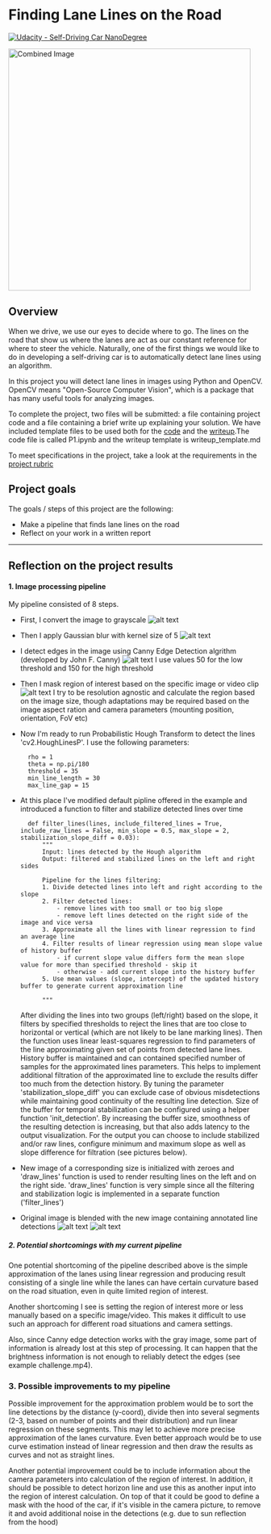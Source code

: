 # **Finding Lane Lines on the Road** 
[![Udacity - Self-Driving Car NanoDegree](https://s3.amazonaws.com/udacity-sdc/github/shield-carnd.svg)](http://www.udacity.com/drive)

<img src="examples/laneLines_thirdPass.jpg" width="480" alt="Combined Image" />

Overview
---

When we drive, we use our eyes to decide where to go.  The lines on the road that show us where the lanes are act as our constant reference for where to steer the vehicle.  Naturally, one of the first things we would like to do in developing a self-driving car is to automatically detect lane lines using an algorithm.

In this project you will detect lane lines in images using Python and OpenCV.  OpenCV means "Open-Source Computer Vision", which is a package that has many useful tools for analyzing images.  

To complete the project, two files will be submitted: a file containing project code and a file containing a brief write up explaining your solution. We have included template files to be used both for the [code](https://github.com/udacity/CarND-LaneLines-P1/blob/master/P1.ipynb) and the [writeup](https://github.com/udacity/CarND-LaneLines-P1/blob/master/writeup_template.md).The code file is called P1.ipynb and the writeup template is writeup_template.md 

To meet specifications in the project, take a look at the requirements in the [project rubric](https://review.udacity.com/#!/rubrics/322/view)

Project goals
---

The goals / steps of this project are the following:
* Make a pipeline that finds lane lines on the road
* Reflect on your work in a written report


[//]: # (Image References)

[image1]: ./examples/gray.jpg "Converted to grayscale"
[image2]: ./examples/blurred.jpg "Blurred"
[image3]: ./examples/edges.jpg "Edges detected"
[image4]: ./examples/region.jpg "Region masked"
[image5]: ./examples/raw_lines.jpg "Example of output result with raw detected lines"
[image6]: ./examples/annotated.jpg "Example of output result with stabilized lines"

---

Reflection on the project results
---

#### 1. Image processing pipeline

My pipeline consisted of 8 steps.

* First, I convert the image to grayscale
![alt text][image1]

* Then I apply Gaussian blur with kernel size of 5
![alt text][image2]

* I detect edges in the image using Canny Edge Detection algrithm (developed by John F. Canny)
	![alt text][image3]
	I use values 50 for the low threshold and 150 for the high threshold

* Then I mask region of interest based on the specific image or video clip
![alt text][image4]
	I try to be resolution agnostic and calculate the region based on the image size, though adaptations may be required based on the image aspect ration and camera parameters (mounting position, orientation, FoV etc)

* Now I'm ready to run Probabilistic Hough Transform to detect the lines 'cv2.HoughLinesP'.
	I use the following parameters:

	    rho = 1
	    theta = np.pi/180
	    threshold = 35
	    min_line_length = 30
	    max_line_gap = 15

* At this place I've modified default pipline offered in the example and introduced a function to filter and stabilize detected lines over time

    	def filter_lines(lines, include_filtered_lines = True, include_raw_lines = False, min_slope = 0.5, max_slope = 2, stabilization_slope_diff = 0.03):
        	"""
	        Input: lines detected by the Hough algorithm
        	Output: filtered and stabilized lines on the left and right sides
    
	        Pipeline for the lines filtering:
        	1. Divide detected lines into left and right according to the slope
	        2. Filter detected lines:
        	    - remove lines with too small or too big slope
	            - remove left lines detected on the right side of the image and vice versa
        	3. Approximate all the lines with linear regression to find an average line
	        4. Filter results of linear regression using mean slope value of history buffer
        	    - if current slope value differs form the mean slope value for more than specified threshold - skip it
	            - otherwise - add current slope into the history buffer
        	5. Use mean values (slope, intercept) of the updated history buffer to generate current approximation line
        
	        """

	After dividing the lines into two groups (left/right) based on the slope, it filters by specified thresholds to reject the lines that are too close to horizontal or vertical (which are not likely to be lane marking lines).
	Then the function uses linear least-squares regression to find parameters of the line approximating given set of points from detected lane lines.
	History buffer is maintained and can contained specified number of samples for the approximated lines parameters.
	This helps to implement additional filtration of the approximated line to exclude the results differ too much from the detection history. By tuning the parameter 'stabilization_slope_diff' you can exclude case of obvious misdetections while maintaining good continuity of the resulting line detection.
	Size of the buffer for temporal stabilization can be configured using a helper function 'init_detection'.
	By increasing the buffer size, smoothness of the resulting detection is increasing, but that also adds latency to the output visualization.
	For the output you can choose to include stabilized and/or raw lines, configure minimum and maximum slope as well as slope difference for filtration (see pictures below).

* New image of a corresponding size is initialized with zeroes and 'draw_lines' function is used to render resulting lines on the left and on the right side.
'draw_lines' function is very simple since all the filtering and stabilization logic is implemented in a separate function ('filter_lines')

* Original image is blended with the new image containing annotated line detections
![alt text][image5]
![alt text][image6]


##### 2. Potential shortcomings with my current pipeline


One potential shortcoming of the pipeline described above is the simple approximation of the lanes using linear regression and producing result consisting of a single line while the lanes can have certain curvature based on the road situation, even in quite limited region of interest.

Another shortcoming I see is setting the region of interest more or less manually based on a specific image/video.
This makes it difficult to use such an approach for different road situations and camera settings.

Also, since Canny edge detection works with the gray image, some part of information is already lost at this step of processing. It can happen that the brightness information is not enough to reliably detect the edges (see example challenge.mp4).


### 3. Possible improvements to my pipeline

Possible improvement for the approximation problem would be to sort the line detections by the distance (y-coord), divide then into several segments (2-3, based on number of points and their distribution) and run linear regression on these segments.
This may let to achieve more precise approximation of the lanes curvature.
Even better approach would be to use curve estimation instead of linear regression and then draw the results as curves and not as straight lines.

Another potential improvement could be to include information about the camera parameters into calculation of the region of interest.
In addition, it should be possible to detect horizon line and use this as another input into the region of interest calculation.
On top of that it could be good to define a mask with the hood of the car, if it's visible in the camera picture, to remove it and avoid additional noise in the detections (e.g. due to sun reflection from the hood)
